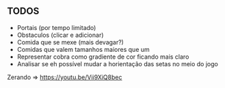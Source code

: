 ## TODOS

- Portais (por tempo limitado)
- Obstaculos (clicar e adicionar)
- Comida que se mexe (mais devagar?)
- Comidas que valem tamanhos maiores que um
- Representar cobra como gradiente de cor ficando mais claro
- Analisar se eh possível mudar a horientação das setas no meio do jogo

Zerando => https://youtu.be/Vii9XiQ8bec
